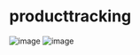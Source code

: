 # producttracking
![image](https://user-images.githubusercontent.com/53178769/223671981-26235517-640f-4e89-9400-cf6d2d6a8ada.png)
![image](https://user-images.githubusercontent.com/53178769/223672192-3da29467-845a-48f1-87d5-6dbbbbf9ebf8.png)
